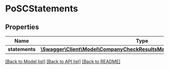 # PoSCStatements

## Properties
Name | Type | Description | Notes
------------ | ------------- | ------------- | -------------
**statements** | [**\Swagger\Client\Model\CompanyCheckResultsMatchedCompanyPscStatements[]**](CompanyCheckResultsMatchedCompanyPscStatements.md) |  | 

[[Back to Model list]](../README.md#documentation-for-models) [[Back to API list]](../README.md#documentation-for-api-endpoints) [[Back to README]](../README.md)


